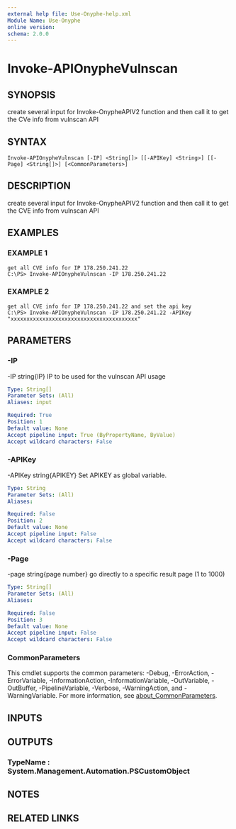 ```yaml
---
external help file: Use-Onyphe-help.xml
Module Name: Use-Onyphe
online version:
schema: 2.0.0
---
```


# Invoke-APIOnypheVulnscan

## SYNOPSIS
create several input for Invoke-OnypheAPIV2 function and then call it to get the CVe info from vulnscan API

## SYNTAX

```
Invoke-APIOnypheVulnscan [-IP] <String[]> [[-APIKey] <String>] [[-Page] <String[]>] [<CommonParameters>]
```

## DESCRIPTION
create several input for Invoke-OnypheAPIV2 function and then call it to get the CVE info from vulnscan API

## EXAMPLES

### EXAMPLE 1
```
get all CVE info for IP 178.250.241.22
C:\PS> Invoke-APIOnypheVulnscan -IP 178.250.241.22
```

### EXAMPLE 2
```
get all CVE info for IP 178.250.241.22 and set the api key
C:\PS> Invoke-APIOnypheVulnscan -IP 178.250.241.22 -APIKey "xxxxxxxxxxxxxxxxxxxxxxxxxxxxxxxxxxxxxxxx"
```

## PARAMETERS

### -IP
-IP string{IP}
IP to be used for the vulnscan API usage

```yaml
Type: String[]
Parameter Sets: (All)
Aliases: input

Required: True
Position: 1
Default value: None
Accept pipeline input: True (ByPropertyName, ByValue)
Accept wildcard characters: False
```

### -APIKey
-APIKey string{APIKEY}
Set APIKEY as global variable.

```yaml
Type: String
Parameter Sets: (All)
Aliases:

Required: False
Position: 2
Default value: None
Accept pipeline input: False
Accept wildcard characters: False
```

### -Page
-page string{page number}
go directly to a specific result page (1 to 1000)

```yaml
Type: String[]
Parameter Sets: (All)
Aliases:

Required: False
Position: 3
Default value: None
Accept pipeline input: False
Accept wildcard characters: False
```

### CommonParameters
This cmdlet supports the common parameters: -Debug, -ErrorAction, -ErrorVariable, -InformationAction, -InformationVariable, -OutVariable, -OutBuffer, -PipelineVariable, -Verbose, -WarningAction, and -WarningVariable. For more information, see [about_CommonParameters](http://go.microsoft.com/fwlink/?LinkID=113216).

## INPUTS

## OUTPUTS

### TypeName : System.Management.Automation.PSCustomObject
## NOTES

## RELATED LINKS
